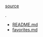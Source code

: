[source](https://github.com/ryumingi/bookmarks/)

.
 * [README.md](./README.md)
 * [favorites.md](./favorites.md)
